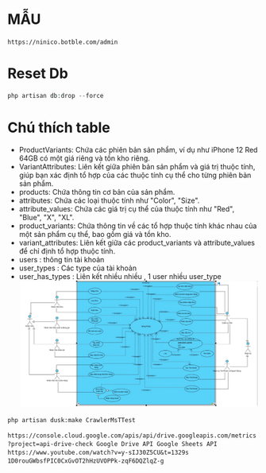 # MẪU
`https://ninico.botble.com/admin`
# Reset Db
```PHP
php artisan db:drop --force
```
# Chú thích table
- ProductVariants: Chứa các phiên bản sản phẩm, ví dụ như iPhone 12 Red 64GB có một giá riêng và tồn kho riêng.
- VariantAttributes: Liên kết giữa phiên bản sản phẩm và giá trị thuộc tính, giúp bạn xác định tổ hợp của các thuộc tính cụ thể cho từng phiên bản sản phẩm.
- products: Chứa thông tin cơ bản của sản phẩm.
- attributes: Chứa các loại thuộc tính như "Color", "Size".
- attribute_values: Chứa các giá trị cụ thể của thuộc tính như "Red", "Blue", "X", "XL".
- product_variants: Chứa thông tin về các tổ hợp thuộc tính khác nhau của một sản phẩm cụ thể, bao gồm giá và tồn kho.
- variant_attributes: Liên kết giữa các product_variants và attribute_values để chỉ định tổ hợp thuộc tính.
- users : thông tin tài khoản
- user_types : Các type của tài khoản
- user_has_types : Liên kết nhiều nhiều , 1 user nhiều user_type
![img.png](img.png)


`
php artisan dusk:make CrawlerMsTTest
`


`
    https://console.cloud.google.com/apis/api/drive.googleapis.com/metrics?project=api-drive-check
    Google Drive API
    Google Sheets API
    https://www.youtube.com/watch?v=y-sIJ30Z5CU&t=1329s
    1D0rouGWbsfPIC0CxGvOT2hHzUVOPPk-zqF6DQZlqZ-g
`